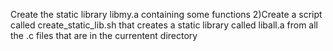 Create the static library libmy.a containing some functions
2)Create a script called create_static_lib.sh that creates a static library called liball.a from all the .c files that are in the currentent directory
